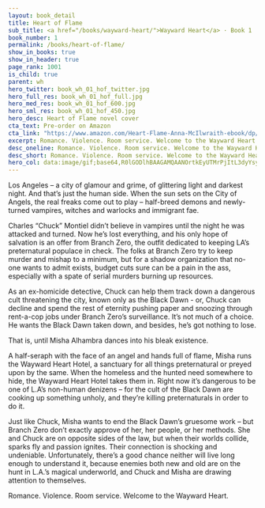 ```yaml
---
layout: book_detail
title: Heart of Flame
sub_title: <a href="/books/wayward-heart/">Wayward Heart</a> · Book 1
book_number: 1
permalink: /books/heart-of-flame/
show_in_books: true
show_in_header: true
page_rank: 1001
is_child: true
parent: wh
hero_twitter: book_wh_01_hof_twitter.jpg
hero_full_res: book_wh_01_hof_full.jpg
hero_med_res: book_wh_01_hof_600.jpg
hero_sml_res: book_wh_01_hof_450.jpg
hero_desc: Heart of Flame novel cover
cta_text: Pre-order on Amazon
cta_link: "https://www.amazon.com/Heart-Flame-Anna-McIlwraith-ebook/dp/B01FE6Y6OK"
excerpt: Romance. Violence. Room service. Welcome to the Wayward Heart.
desc_oneline: Romance. Violence. Room service. Welcome to the Wayward Heart.
desc_short: Romance. Violence. Room service. Welcome to the Wayward Heart.
hero_col: data:image/gif;base64,R0lGODlhBAAGAMQAANOrtkEyUTMrPjItL3dyYsyxw5l0xEk+jYNgw6OikM6qspWPg3t9mzMsUT40VnJrdaJ7yDs6U2pdU76Zo1NMXCskTU9Hm31XwAAAAAAAAAAAAAAAAAAAAAAAAAAAAAAAACH5BAAAAAAALAAAAAAEAAYAAAUUYLJIDPFQgzAp0VEA1mVASNU4QQgAOw==
---
```


Los Angeles – a city of glamour and grime, of glittering light and darkest night. And that’s just the human side. When the sun sets on the City of Angels, the real freaks come out to play – half-breed demons and newly-turned vampires, witches and warlocks and immigrant fae. 

Charles “Chuck” Montiel didn’t believe in vampires until the night he was attacked and turned. Now he’s lost everything, and his only hope of salvation is an offer from Branch Zero, the outfit dedicated to keeping LA’s preternatural populace in check. The folks at Branch Zero try to keep murder and mishap to a minimum, but for a shadow organization that no-one wants to admit exists, budget cuts sure can be a pain in the ass, especially with a spate of serial murders burning up resources.

As an ex-homicide detective, Chuck can help them track down a dangerous cult threatening the city, known only as the Black Dawn - or, Chuck can decline and spend the rest of eternity pushing paper and snoozing through rent-a-cop jobs under Branch Zero’s surveillance. It’s not much of a choice. He wants the Black Dawn taken down, and besides, he’s got nothing to lose. 

That is, until Misha Alhambra dances into his bleak existence.

A half-seraph with the face of an angel and hands full of flame, Misha runs the Wayward Heart Hotel, a sanctuary for all things preternatural or preyed upon by the same. When the homeless and the hunted need somewhere to hide, the Wayward Heart Hotel takes them in. Right now it’s dangerous to be one of L.A’s non-human denizens – for the cult of the Black Dawn are cooking up something unholy, and they’re killing preternaturals in order to do it. 

Just like Chuck, Misha wants to end the Black Dawn’s gruesome work – but Branch Zero don’t exactly approve of her, her people, or her methods. She and Chuck are on opposite sides of the law, but when their worlds collide, sparks fly and passion ignites. Their connection is shocking and undeniable. Unfortunately, there’s a good chance neither will live long enough to understand it, because enemies both new and old are on the hunt in L.A.’s magical underworld, and Chuck and Misha are drawing attention to themselves. 

Romance. Violence. Room service. Welcome to the Wayward Heart. 
